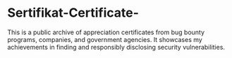 # Sertifikat-Certificate-
This is a public archive of appreciation certificates from bug bounty programs, companies, and government agencies. It showcases my achievements in finding and responsibly disclosing security vulnerabilities.
